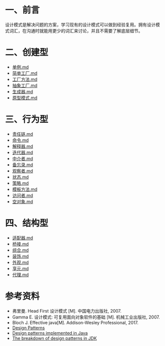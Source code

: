 # 一、前言

设计模式是解决问题的方案，学习现有的设计模式可以做到经验复用。拥有设计模式词汇，在沟通时就能用更少的词汇来讨论，并且不需要了解底层细节。

# 二、创建型

- [单例.md](设计模式%20%20-%20单例.md)
- [简单工厂.md](设计模式%20-%20简单工厂.md)
- [工厂方法.md](设计模式%20-%20工厂方法.md)
- [抽象工厂.md](设计模式%20-%20抽象工厂.md)
- [生成器.md](设计模式%20-%20生成器.md)
- [原型模式.md](设计模式%20-%20原型模式.md)

# 三、行为型

- [责任链.md](设计模式%20-%20责任链.md)
- [命令.md](设计模式%20-%20命令.md)
- [解释器.md](设计模式%20-%20解释器.md)
- [迭代器.md](设计模式%20-%20迭代器.md)
- [中介者.md](设计模式%20-%20中介者.md)
- [备忘录.md](设计模式%20-%20备忘录.md)
- [观察者.md](设计模式%20-%20观察者.md)
- [状态.md](设计模式%20-%20状态.md)
- [策略.md](设计模式%20-%20策略.md)
- [模板方法.md](设计模式%20-%20模板方法.md)
- [访问者.md](设计模式%20-%20访问者.md)
- [空对象.md](设计模式%20-%20空对象.md)

# 四、结构型

- [适配器.md](设计模式%20-%20适配器.md)
- [桥接.md](设计模式%20-%20桥接.md)
- [组合.md](设计模式%20-%20组合.md)
- [装饰.md](设计模式%20-%20装饰.md)
- [外观.md](设计模式%20-%20外观.md)
- [享元.md](设计模式%20-%20享元.md)
- [代理.md](设计模式%20-%20代理.md)

# 参考资料

- 弗里曼. Head First 设计模式 [M]. 中国电力出版社, 2007.
- Gamma E. 设计模式: 可复用面向对象软件的基础 [M]. 机械工业出版社, 2007.
- Bloch J. Effective java[M]. Addison-Wesley Professional, 2017.
- [Design Patterns](http://www.oodesign.com/)
- [Design patterns implemented in Java](http://java-design-patterns.com/)
- [The breakdown of design patterns in JDK](http://www.programering.com/a/MTNxAzMwATY.html)




